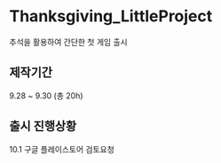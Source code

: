 # Thanksgiving_LittleProject
추석을 활용하여 간단한 첫 게임 출시

## 제작기간
9.28 ~ 9.30 (총 20h)

## 출시 진행상황
10.1 구글 플레이스토어 검토요청
